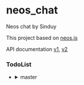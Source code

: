 # neos_chat
Neos chat by Sinduy

This project based on [neos.js][neosjs]

[neosjs]: https://www.npmjs.com/package/@bombitmanbomb/neosjs
API documentation
[v1](https://polylogix-studio.github.io/Neos.js/),
[v2](https://neos-api.polylogix.studio/)
### TodoList

- <details><summary>master</summary>
    
    - [x] chainge node version at 12.21.0
    - [x] 휴대폰용 테마 만들기
    - [ ] 메뉴 전환 만들기
    - [ ] 캐싱
    - [ ] 친구추가 관련 기능
</details>
